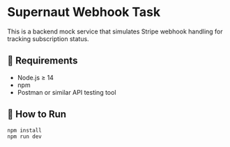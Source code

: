 # Supernaut Webhook Task

This is a backend mock service that simulates Stripe webhook handling for tracking subscription status.

## 📌 Requirements

- Node.js ≥ 14
- npm
- Postman or similar API testing tool

## 🚀 How to Run

```bash
npm install
npm run dev
```
